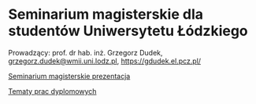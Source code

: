 # Seminarium magisterskie dla studentów Uniwersytetu Łódzkiego

Prowadzący: prof. dr hab. inż. Grzegorz Dudek, grzegorz.dudek@wmii.uni.lodz.pl, https://gdudek.el.pcz.pl/

<a href="https://github.com/GMDudek/Sem_Mgr/blob/main/Seminarium magisterskie.pdf">Seminarium magisterskie prezentacja</a>

<a href="https://github.com/GMDudek/Sem_Mgr/blob/main/Tematy prac dyplomowych.pdf">Tematy prac dyplomowych</a>


